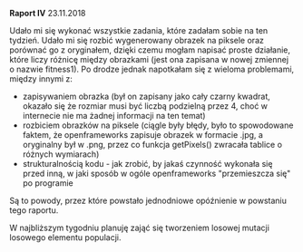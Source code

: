 **Raport IV** 23.11.2018

Udało mi się wykonać wszystkie zadania, które zadałam sobie na ten tydzień. Udało mi się rozbić wygenerowany obrazek na piksele oraz porównać go z oryginałem, dzięki czemu mogłam napisać proste działanie, które liczy różnicę między obrazkami (jest ona zapisana w nowej zmiennej o nazwie fitness1). Po drodze jednak napotkałam się z wieloma problemami, między innymi z:
- zapisywaniem obrazka (był on zapisany jako cały czarny kwadrat, okazało się że rozmiar musi być liczbą podzielną przez 4, choć w internecie nie ma żadnej informacji na ten temat)
- rozbiciem obrazków na piksele (ciągle były błędy, było to spowodowane faktem, że openframeworks zapisuje obrazek w formacie .jpg, a oryginalny był w .png, przez co funkcja getPixels() zwracała tablice o różnych wymiarach)
- strukturalnością kodu - jak zrobić, by jakaś czynność wykonała się przed inną, w jaki sposób w ogóle openframeworks "przemieszcza się" po programie

Są to powody, przez które powstało jednodniowe opóźnienie w powstaniu tego raportu.

W najbliższym tygodniu planuję zająć się tworzeniem losowej mutacji losowego elementu populacji.
